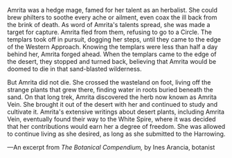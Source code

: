 Amrita was a hedge mage, famed for her talent as an herbalist. She could brew philters to soothe every ache or ailment, even coax the ill back from the brink of death. As word of Amrita's talents spread, she was made a target for capture. Amrita fled from them, refusing to go to a Circle. The templars took off in pursuit, dogging her steps, until they came to the edge of the Western Approach. Knowing the templars were less than half a day behind her, Amrita forged ahead. When the templars came to the edge of the desert, they stopped and turned back, believing that Amrita would be doomed to die in that sand-blasted wilderness.

But Amrita did not die. She crossed the wasteland on foot, living off the strange plants that grew there, finding water in roots buried beneath the sand. On that long trek, Amrita discovered the herb now known as Amrita Vein. She brought it out of the desert with her and continued to study and cultivate it. Amrita's extensive writings about desert plants, including Amrita Vein, eventually found their way to the White Spire, where it was decided that her contributions would earn her a degree of freedom. She was allowed to continue living as she desired, as long as she submitted to the Harrowing.

—An excerpt from <i> The Botanical Compendium, </i> by Ines Arancia, botanist

